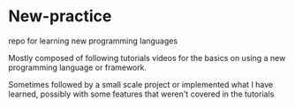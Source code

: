 # New-practice
repo for learning new programming languages

Mostly composed of following tutorials videos for the basics on using a new programming language or framework.

Sometimes followed by a small scale project or implemented what I have learned, possibly with some features that weren't covered in the tutorials
